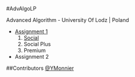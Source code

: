 #AdvAlgoLP

Advanced Algorithm - University Of Lodz | Poland

* [Assignment 1](https://github.com/YMonnier/AdvAlgoLP/wiki/Assignment-1)
     1. [Social](https://github.com/YMonnier/AdvAlgoLP/wiki/Assignment-1---social)
     2. Social Plus
     3. Premium
* Assignment 2

##Contributors
[@YMonnier](https://github.com/YMonnier)
